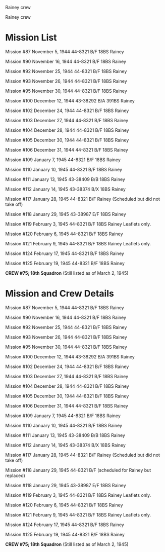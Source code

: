 





Rainey crew






 




Rainey crew

# Mission List

Mission #87 November 5, 1944 44-8321 B/F 18BS Rainey

Mission #90 November 16, 1944 44-8321 B/F 18BS Rainey

Mission #92 November 25, 1944 44-8321 B/F 18BS Rainey

Mission #93 November 26, 1944 44-8321 B/F 18BS Rainey

Mission #95 November 30, 1944 44-8321 B/F 18BS Rainey

Mission #100 December 12, 1944 43-38292 B/A 391BS Rainey

Mission #102 December 24, 1944 44-8321 B/F 18BS Rainey

Mission #103 December 27, 1944 44-8321 B/F 18BS Rainey

Mission #104 December 28, 1944 44-8321 B/F 18BS Rainey

Mission #105 December 30, 1944 44-8321 B/F 18BS Rainey

Mission #106 December 31, 1944 44-8321 B/F 18BS Rainey

Mission #109 January 7, 1945 44-8321 B/F 18BS Rainey

Mission #110 January 10, 1945 44-8321 B/F 18BS Rainey

Mission #111 January 13, 1945 43-38409 B/B 18BS Rainey

Mission #112 January 14, 1945 43-38374 B/X 18BS Rainey

Mission #117 January 28, 1945 44-8321 B/F
Rainey
(Scheduled but did not take off)

Mission #118 January 29, 1945 43-38987 E/F 18BS Rainey

Mission #119 February 3, 1945 44-8321 B/F 18BS
Rainey
Leaflets only.

Mission #120 February 6, 1945 44-8321 B/F 18BS Rainey

Mission #121 February 9, 1945 44-8321 B/F 18BS
Rainey
Leaflets only.

Mission #124 February 17, 1945 44-8321 B/F 18BS Rainey

Mission #125 February 19, 1945 44-8321 B/F 18BS Rainey

**CREW #75; 18th Squadron** (Still listed as
of March 2, 1945\)

# Mission and Crew Details

Mission #87 November 5, 1944 44-8321 B/F 18BS Rainey

Mission #90 November 16, 1944 44-8321 B/F 18BS Rainey

Mission #92 November 25, 1944 44-8321 B/F 18BS Rainey

Mission #93 November 26, 1944 44-8321 B/F 18BS Rainey

Mission #95 November 30, 1944 44-8321 B/F 18BS Rainey

Mission #100 December 12, 1944 43-38292 B/A 391BS Rainey

Mission #102 December 24, 1944 44-8321 B/F 18BS Rainey

Mission #103 December 27, 1944 44-8321 B/F 18BS Rainey

Mission #104 December 28, 1944 44-8321 B/F 18BS Rainey

Mission #105 December 30, 1944 44-8321 B/F 18BS Rainey

Mission #106 December 31, 1944 44-8321 B/F 18BS Rainey

Mission #109 January 7, 1945 44-8321 B/F 18BS Rainey

Mission #110 January 10, 1945 44-8321 B/F 18BS Rainey

Mission #111 January 13, 1945 43-38409 B/B 18BS Rainey

Mission #112 January 14, 1945 43-38374 B/X 18BS Rainey

Mission #117 January 28, 1945 44-8321 B/F
Rainey
(Scheduled but did not take off)

Mission #118 January 29, 1945 44-8321 B/F (scheduled for
Rainey but replaced)

Mission #118 January 29, 1945 43-38987 E/F 18BS Rainey

Mission #119 February 3, 1945 44-8321 B/F 18BS
Rainey
Leaflets only.

Mission #120 February 6, 1945 44-8321 B/F 18BS Rainey

Mission #121 February 9, 1945 44-8321 B/F 18BS
Rainey
Leaflets only.

Mission #124 February 17, 1945 44-8321 B/F 18BS Rainey

Mission #125 February 19, 1945 44-8321 B/F 18BS Rainey

**CREW #75; 18th Squadron** (Still listed as
of March 2, 1945\)




